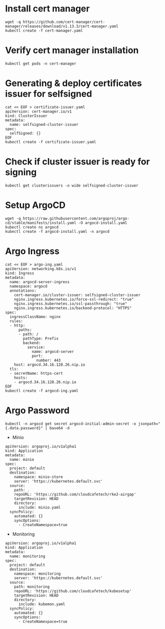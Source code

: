 # Install cert manager
```
wget -q https://github.com/cert-manager/cert-manager/releases/download/v1.13.3/cert-manager.yaml
kubectl create -f cert-manager.yaml
```

# Verify cert manager installation
```kubectl get pods -n cert-manager```

# Generating & deploy certificates issuer for selfsigned
```
cat << EOF > certificate-issuer.yaml
apiVersion: cert-manager.io/v1
kind: ClusterIssuer
metadata:
  name: selfsigned-cluster-issuer
spec:
  selfSigned: {}
EOF
kubectl create -f certificate-issuer.yaml
```

# Check if cluster issuer is ready for signing
```kubectl get clusterissuers -o wide selfsigned-cluster-issuer```

# Setup ArgoCD
```
wget -q https://raw.githubusercontent.com/argoproj/argo-cd/stable/manifests/install.yaml -O argocd-install.yaml
kubectl create ns argocd
kubectl create -f argocd-install.yaml -n argocd
```

# Argo Ingress
```
cat << EOF > argo-ing.yaml
apiVersion: networking.k8s.io/v1
kind: Ingress
metadata:
  name: argocd-server-ingress
  namespace: argocd
  annotations:
    cert-manager.io/cluster-issuer: selfsigned-cluster-issuer
    nginx.ingress.kubernetes.io/force-ssl-redirect: "true"
    nginx.ingress.kubernetes.io/ssl-passthrough: "true"
    nginx.ingress.kubernetes.io/backend-protocol: "HTTPS"
spec:
  ingressClassName: nginx
  rules:
  - http:
      paths:
      - path: /
        pathType: Prefix
        backend:
          service:
            name: argocd-server
            port:
              number: 443
    host: argocd.34.16.128.26.nip.io
  tls:
  - secretName: https-cert
    hosts:
    - argocd.34.16.128.26.nip.io
EOF
kubectl create -f argocd-ing.yaml
```

# Argo Password
```kubectl -n argocd get secret argocd-initial-admin-secret -o jsonpath="{.data.password}" | base64 -d```

- Minio
```
apiVersion: argoproj.io/v1alpha1
kind: Application
metadata:
  name: minio
spec:
  project: default
  destination:
    namespace: minio-store
    server: 'https://kubernetes.default.svc'
  source:
    path: .
    repoURL: 'https://github.com/cloudcafetech/rke2-airgap'
    targetRevision: HEAD
    directory:
      include: minio.yaml
  syncPolicy:
    automated: {}
    syncOptions:
      - CreateNamespace=true
```

- Monitoring
```
apiVersion: argoproj.io/v1alpha1
kind: Application
metadata:
  name: monitoring
spec:
  project: default
  destination:
    namespace: monitoring
    server: 'https://kubernetes.default.svc'
  source:
    path: monitoring
    repoURL: 'https://github.com/cloudcafetech/kubesetup'
    targetRevision: HEAD
    directory:
      include: kubemon.yaml
  syncPolicy:
    automated: {}
    syncOptions:
      - CreateNamespace=true
```
